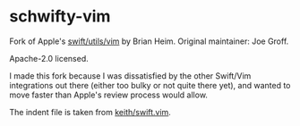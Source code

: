 schwifty-vim
============

Fork of Apple's [swift/utils/vim](https://github.com/apple/swift) by Brian Heim. Original
maintainer: Joe Groff.

Apache-2.0 licensed.

I made this fork because I was dissatisfied by the other Swift/Vim integrations out there (either
too bulky or not quite there yet), and wanted to move faster than Apple's review process would
allow.

The indent file is taken from [keith/swift.vim](https://github.com/keith/swift.vim).
